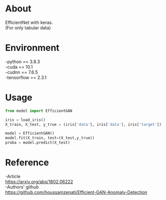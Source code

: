 # About
EfficientNet with keras.  
(For only tabular data)

# Environment
-python     == 3.8.3  
-cuda       == 10.1  
-cudnn      == 7.6.5  
-tensorflow == 2.3.1

# Usage

```python
from model import EfficientGAN

iris = load_iris()
X_train, X_test, y_true = (iris['data'], iris['data'], iris['target'])

model = EfficientGAN()
model.fit(X_train, test=(X_test,y_true))
proba = model.predict(X_test)
```

# Reference
-Article  
https://arxiv.org/abs/1802.06222   
-Authors' github  
https://github.com/houssamzenati/Efficient-GAN-Anomaly-Detection
